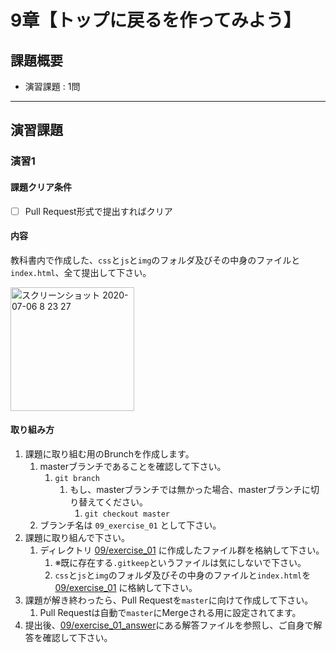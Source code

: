 # 9章【トップに戻るを作ってみよう】

## 課題概要
 - 演習課題 : 1問

---
## 演習課題
### 演習1
#### 課題クリア条件
- [ ] Pull Request形式で提出すればクリア


#### 内容
教科書内で作成した、`css`と`js`と`img`のフォルダ及びその中身のファイルと`index.html`、全て提出して下さい。

<img width="198" alt="スクリーンショット 2020-07-06 8 23 27" src="https://user-images.githubusercontent.com/55776672/86544456-ff0d0e00-bf61-11ea-9a47-ed03b54dc061.png">

#### 取り組み方
1. 課題に取り組む用のBrunchを作成します。
   1. masterブランチであることを確認して下さい。
      1. `git branch`
         1. もし、masterブランチでは無かった場合、masterブランチに切り替えてください。
            1. `git checkout master`
   1. ブランチ名は `09_exercise_01` として下さい。
1. 課題に取り組んで下さい。
   1. ディレクトリ [09/exercise_01](./exercise_01) に作成したファイル群を格納して下さい。
      1. ※既に存在する`.gitkeep`というファイルは気にしないで下さい。
      1. `css`と`js`と`img`のフォルダ及びその中身のファイルと`index.html`を[09/exercise_01](./exercise_01) に格納して下さい。
1. 課題が解き終わったら、Pull Requestを`master`に向けて作成して下さい。
   1. Pull Requestは自動で`master`にMergeされる用に設定されてます。
1. 提出後、[09/exercise_01_answer](./exercise_01_answer)にある解答ファイルを参照し、ご自身で解答を確認して下さい。
